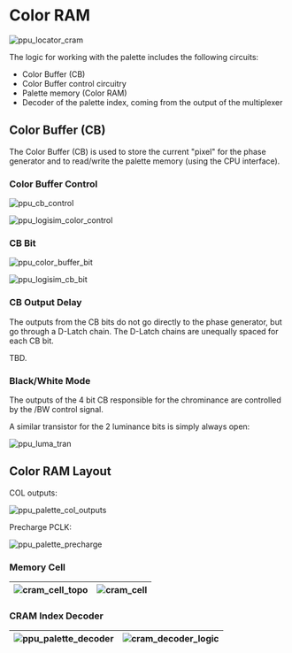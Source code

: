# Color RAM

![ppu_locator_cram](/BreakingNESWiki/imgstore/ppu/ppu_locator_cram.jpg)

The logic for working with the palette includes the following circuits:
- Color Buffer (CB)
- Color Buffer control circuitry
- Palette memory (Color RAM)
- Decoder of the palette index, coming from the output of the multiplexer

## Color Buffer (CB)

The Color Buffer (CB) is used to store the current "pixel" for the phase generator and to read/write the palette memory (using the CPU interface).

### Color Buffer Control

![ppu_cb_control](/BreakingNESWiki/imgstore/ppu/ppu_cb_control.jpg)

![ppu_logisim_color_control](/BreakingNESWiki/imgstore/ppu/ppu_logisim_color_control.jpg)

### CB Bit

![ppu_color_buffer_bit](/BreakingNESWiki/imgstore/ppu/ppu_color_buffer_bit.jpg)

![ppu_logisim_cb_bit](/BreakingNESWiki/imgstore/ppu/ppu_logisim_cb_bit.jpg)

### CB Output Delay

The outputs from the CB bits do not go directly to the phase generator, but go through a D-Latch chain. The D-Latch chains are unequally spaced for each CB bit.

TBD.

### Black/White Mode

The outputs of the 4 bit CB responsible for the chrominance are controlled by the /BW control signal.

A similar transistor for the 2 luminance bits is simply always open:

![ppu_luma_tran](/BreakingNESWiki/imgstore/ppu/ppu_luma_tran.jpg)

## Color RAM Layout

COL outputs:

![ppu_palette_col_outputs](/BreakingNESWiki/imgstore/ppu/ppu_palette_col_outputs.jpg)

Precharge PCLK:

![ppu_palette_precharge](/BreakingNESWiki/imgstore/ppu/ppu_palette_precharge.jpg)

### Memory Cell

|![cram_cell_topo](/BreakingNESWiki/imgstore/ppu/cram_cell_topo.jpg)|![cram_cell](/BreakingNESWiki/imgstore/ppu/cram_cell.jpg)|
|---|---|

### CRAM Index Decoder

|![ppu_palette_decoder](/BreakingNESWiki/imgstore/ppu/ppu_palette_decoder.jpg)|![cram_decoder_logic](/BreakingNESWiki/imgstore/ppu/cram_decoder_logic.jpg)|
|---|---|
